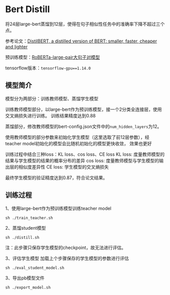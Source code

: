 # Bert Distill
将24层large-bert蒸馏到12层，使得在句子相似性任务中的准确率下降不超过三个点。

参考论文：[DistilBERT, a distilled version of BERT: smaller, faster, cheaper and lighter](https://arxiv.org/abs/1910.01108)

预训练模型：[RoBERTa-large-pair大句子对模型](https://github.com/CLUEbenchmark/CLUEPretrainedModels)

tensorflow版本：`tensorflow-gpu==1.14.0`

## **模型简介**
模型分为两部分：训练教师模型、蒸馏学生模型 

训练教师模型部分，以large-bert作为预训练模型，接一个2分类全连接层，使用交叉熵损失进行训练。
训练结果精度达到0.88  

蒸馏部分，修改教师模型的bert-config.json文件中的`num_hidden_layers`为12。

使用教师模型的部分参数来初始化学生模型（这里选取了前12层参数），经teacher model初始化的模型会比随机初始化的模型更快收敛，
效果也更好 

训练过程中结合三种loss：KL loss、cos loss、CE loss 
KL loss: 度量教师模型的结果与学生模型的结果的概率分布的差异
cos loss: 度量教师模型与学生模型的输出层的相似度差异性
CE loss: 学生模型的交叉熵损失

最终学生模型的验证精度达到0.87，符合论文结果。

## **训练过程**
1、使用large-bert作为预训练模型训练teacher model
```shell
sh ./train_teacher.sh
```
2、蒸馏student模型
```shell
sh ./distill.sh
```
注：此步骤只保存学生模型的checkpoint，故无法进行评估。

3、评估学生模型
加载上个步骤保存的学生模型的参数进行评估
```shell
sh ./eval_student_model.sh
```
3、导出pb模型文件
```shell
sh ./export_model.sh
```
